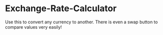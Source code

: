 # Exchange-Rate-Calculator

Use this to convert any currency to another. There is even a swap button to compare values very easily!
